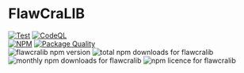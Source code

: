 # FlawCraLIB

[![Test](https://github.com/FlawCra/FlawCraLIB/actions/workflows/main.yml/badge.svg)](https://github.com/FlawCra/FlawCraLIB/actions/workflows/main.yml)
[![CodeQL](https://github.com/FlawCra/FlawCraLIB/actions/workflows/codeql-analysis.yml/badge.svg)](https://github.com/FlawCra/FlawCraLIB/actions/workflows/codeql-analysis.yml)
<br>
[![NPM](https://nodei.co/npm/flawcralib.png?downloads=true&downloadRank=true&stars=true)](https://nodei.co/npm/flawcralib/)
[![Package Quality](http://npm.packagequality.com/badge/flawcralib.png)](http://packagequality.com/#?package=flawcralib)
<br>
![flawcralib npm version](https://img.shields.io/npm/v/flawcralib.svg) ![total npm downloads for flawcralib](https://img.shields.io/npm/dt/flawcralib.svg) ![monthly npm downloads for flawcralib](https://img.shields.io/npm/dm/flawcralib.svg) ![npm licence for flawcralib](https://img.shields.io/npm/l/flawcralib.svg)
